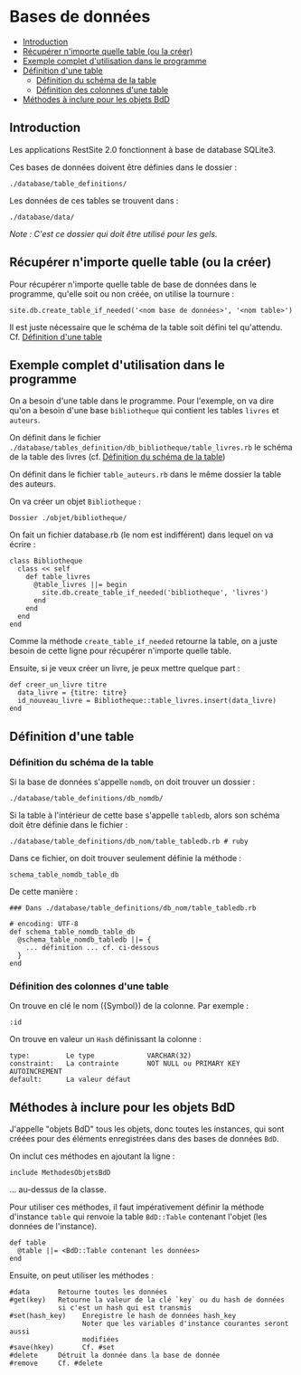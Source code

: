 # Bases de données

* [Introduction](#introductionbasededonnees)
* [Récupérer n'importe quelle table (ou la créer)](#getanytableorcreate)
* [Exemple complet d'utilisation dans le programme](#exemplecompletdutilisation)
* [Définition d'une table](#definitiondunetable)
  * [Définition du schéma de la table](#definitionduschemadelatable)
  * [Définition des colonnes d'une table](#colonnedefinitiondunetable)
* [Méthodes à inclure pour les objets BdD](#methodesdesobjetsbdd)



<a name='introductionbasededonnees'></a>

## Introduction

Les applications RestSite 2.0 fonctionnent à base de database SQLite3.

Ces bases de données doivent être définies dans le dossier :

    ./database/table_definitions/

Les données de ces tables se trouvent dans :

    ./database/data/

*Note : C'est ce dossier qui doit être utilisé pour les gels.*


<a name='getanytableorcreate'></a>

## Récupérer n'importe quelle table (ou la créer)

Pour récupérer n'importe quelle table de base de données dans le programme, qu'elle soit ou non créée, on utilise la tournure :

    site.db.create_table_if_needed('<nom base de données>', '<nom table>')

Il est juste nécessaire que le schéma de la table soit défini tel qu'attendu. Cf. [Définition d'une table](#definitionduschemadelatable)

<a name='exemplecompletdutilisation'></a>

## Exemple complet d'utilisation dans le programme

On a besoin d'une table dans le programme. Pour l'exemple, on va dire qu'on a besoin d'une base `bibliotheque` qui contient les tables `livres` et `auteurs`.

On définit dans le fichier `./database/tables_definition/db_bibliotheque/table_livres.rb` le schéma de la table des livres (cf. [Définition du schéma de la table](#definitionduschemadelatable))

On définit dans le fichier `table_auteurs.rb` dans le même dossier la table des auteurs.

On va créer un objet `Bibliotheque` :

    Dossier ./objet/bibliotheque/

On fait un fichier database.rb (le nom est indifférent) dans lequel on va écrire :

    class Bibliotheque
      class << self
        def table_livres
          @table_livres ||= begin
            site.db.create_table_if_needed('bibliotheque', 'livres')
          end
        end
      end
    end

Comme la méthode `create_table_if_needed` retourne la table, on a juste besoin de cette ligne pour récupérer n'importe quelle table.

Ensuite, si je veux créer un livre, je peux mettre quelque part :

    def creer_un_livre titre
      data_livre = {titre: titre}
      id_nouveau_livre = Bibliotheque::table_livres.insert(data_livre)
    end

<a name='definitiondunetable'></a>

## Définition d'une table

<a name='definitionduschemadelatable'></a>

### Définition du schéma de la table


Si la base de données s'appelle `nomdb`, on doit trouver un dossier :

    ./database/table_definitions/db_nomdb/

Si la table à l'intérieur de cette base s'appelle `tabledb`, alors son schéma doit être définie dans le fichier :

    ./database/table_definitions/db_nom/table_tabledb.rb # ruby

Dans ce fichier, on doit trouver seulement définie la méthode :

    schema_table_nomdb_table_db

De cette manière :

    ### Dans ./database/table_definitions/db_nom/table_tabledb.rb

    # encoding: UTF-8
    def schema_table_nomdb_table_db
      @schema_table_nomdb_tabledb ||= {
        ... définition ... cf. ci-dessous
      }
    end

<a name='colonnedefinitiondunetable'></a>

### Définition des colonnes d'une table

On trouve en clé le nom ({Symbol}) de la colonne. Par exemple :

    :id

On trouve en valeur un `Hash` définissant la colonne :

    type:         Le type             VARCHAR(32)
    constraint:   La contrainte       NOT NULL ou PRIMARY KEY AUTOINCREMENT
    default:      La valeur défaut

<a name='methodesdesobjetsbdd'></a>

## Méthodes à inclure pour les objets BdD

J'appelle "objets BdD" tous les objets, donc toutes les instances, qui sont créées pour des éléments enregistrées dans des bases de données `BdD`.

On inclut ces méthodes en ajoutant la ligne :

    include MethodesObjetsBdD

… au-dessus de la classe.

Pour utiliser ces méthodes, il faut impérativement définir la méthode d'instance `table` qui renvoie la table `BdD::Table` contenant l'objet (les données de l'instance).

    def table
      @table ||= <BdD::Table contenant les données>
    end

Ensuite, on peut utiliser les méthodes :

    #data       Retourne toutes les données
    #get(key)   Retourne la valeur de la clé `key` ou du hash de données
                si c'est un hash qui est transmis
    #set(hash_key)    Enregistre le hash de données hash_key
                      Noter que les variables d'instance courantes seront aussi
                      modifiées
    #save(hkey)       Cf. #set
    #delete     Détruit la donnée dans la base de donnée
    #remove     Cf. #delete
